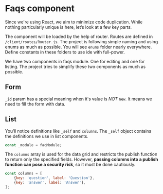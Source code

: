 # Faqs component
Since we're using React, we aim to minimize code duplication. While nothing particularly unique is here, let’s look at a few key parts.

The component will be loaded by the help of router. Routes are defined in `/client/routes/Router.js`. 
The project is following simple naming and using enums as much as possible. You will see `enums` folder nearly everywhere. 
Define constants in these folders to use ide with full-power.

We have two components in faqs module. One for editing and one for listing. The project tries to simplify these two components as much as possible. 

## Form
`_id` param has a special meaning when it's value is *NOT* `new`. It means we need to fill the form with data.

## List
You’ll notice definitions like `_self` and `columns`. The `_self` object contains the definitions we use in list components.

```js
const _module = faqModule;
```

The `columns` array is used for the data grid and restricts the publish function to return only the specified fields. However, **passing columns into a publish function can pose a security risk**, so it must be done cautiously.

```js
const columns = [
    {key: 'question', label: 'Question'},
    {key: 'answer', label: 'Answer'},
];
```
